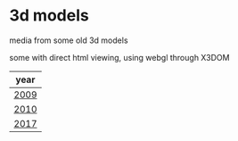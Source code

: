 # 3d models
media from some old 3d models 

some with direct html viewing, using webgl through X3DOM  

|year|
|-|
|[2009](./2009/)|
|[2010](./2010/)|
|[2017](./2017/)|
